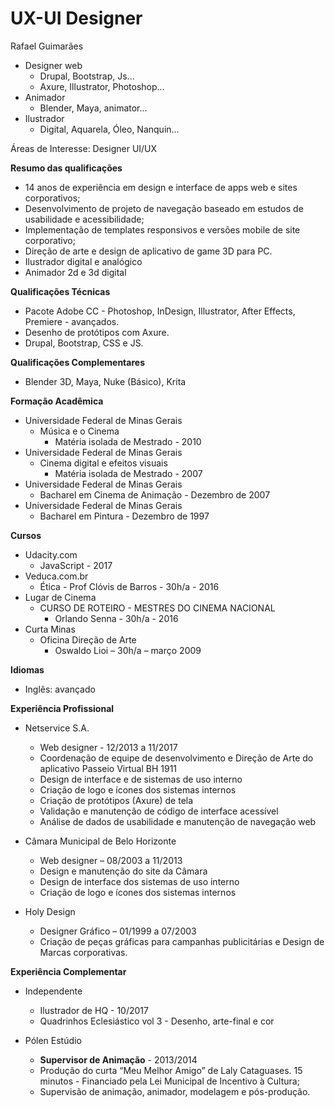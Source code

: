 # UX-UI Designer

Rafael Guimarães
- Designer web
  - Drupal, Bootstrap,  Js...
  - Axure, Illustrator, Photoshop...
- Animador
  - Blender, Maya, animator...
- Ilustrador
  - Digital, Aquarela, Óleo, Nanquin...

Áreas de Interesse: Designer UI/UX

**Resumo das qualificações**
- 14 anos de experiência em design e interface de apps web e sites corporativos;
- Desenvolvimento de projeto de navegação baseado em estudos de usabilidade e acessibilidade;
- Implementação de templates responsivos e versões mobile de site corporativo;
- Direção de arte e design de aplicativo de game 3D para PC.
- Ilustrador digital e analógico
- Animador 2d e 3d digital

**Qualificações Técnicas**
- Pacote Adobe CC - Photoshop, InDesign, Illustrator, After Effects, Premiere - avançados.
- Desenho de protótipos com Axure.
- Drupal, Bootstrap, CSS e JS.

**Qualificações Complementares**
- Blender 3D, Maya, Nuke (Básico), Krita
	
**Formação Acadêmica**
 
- Universidade Federal de Minas Gerais
  - Música e o Cinema
    - Matéria isolada de Mestrado - 2010
- Universidade Federal de Minas Gerais
  - Cinema digital e efeitos visuais
    - Matéria isolada de Mestrado - 2007
- Universidade Federal de Minas Gerais
  - Bacharel em Cinema de Animação - Dezembro de 2007
- Universidade Federal de Minas Gerais
   - Bacharel em Pintura - Dezembro de 1997



**Cursos**
- Udacity.com
	- JavaScript - 2017
- Veduca.com.br
	- Ética - Prof Clóvis de Barros - 30h/a - 2016
- Lugar de Cinema
	- CURSO DE ROTEIRO - MESTRES DO CINEMA NACIONAL
		- Orlando Senna - 30h/a - 2016
- Curta Minas
	- Oficina Direção de Arte 
		- Oswaldo Lioi – 30h/a – março 2009



**Idiomas**
 
- Inglês: avançado

**Experiência Profissional**

- Netservice S.A.
	- Web designer - 12/2013 a 11/2017
	- Coordenação de equipe de desenvolvimento e Direção de Arte  do aplicativo Passeio Virtual BH 1911
	- Design de interface e de sistemas de uso interno
	- Criação de logo e ícones dos sistemas internos
	- Criação de protótipos (Axure) de tela
	- Validação e manutenção de código de interface acessível
	- Análise de dados de usabilidade e manutenção de navegação web

- Câmara Municipal de Belo Horizonte
	- Web designer – 08/2003 a 11/2013
	- Design e manutenção do site da Câmara
	- Design de interface dos sistemas de uso interno 
	- Criação de logo e ícones dos sistemas internos

- Holy Design
	- Designer Gráfico – 01/1999 a 07/2003
	- Criação de peças gráficas para campanhas publicitárias e Design de Marcas corporativas.

**Experiência Complementar**
	
- Independente
	- Ilustrador de HQ  - 10/2017
	- Quadrinhos Eclesiástico vol 3 - Desenho, arte-final e cor

	
- Pólen Estúdio
	- **Supervisor de Animação** - 2013/2014
	- Produção do curta “Meu Melhor Amigo” de Laly Cataguases. 15 minutos - Financiado pela Lei Municipal de Incentivo à 	Cultura;
	- Supervisão de animação, animador, modelagem e pós-produção.


